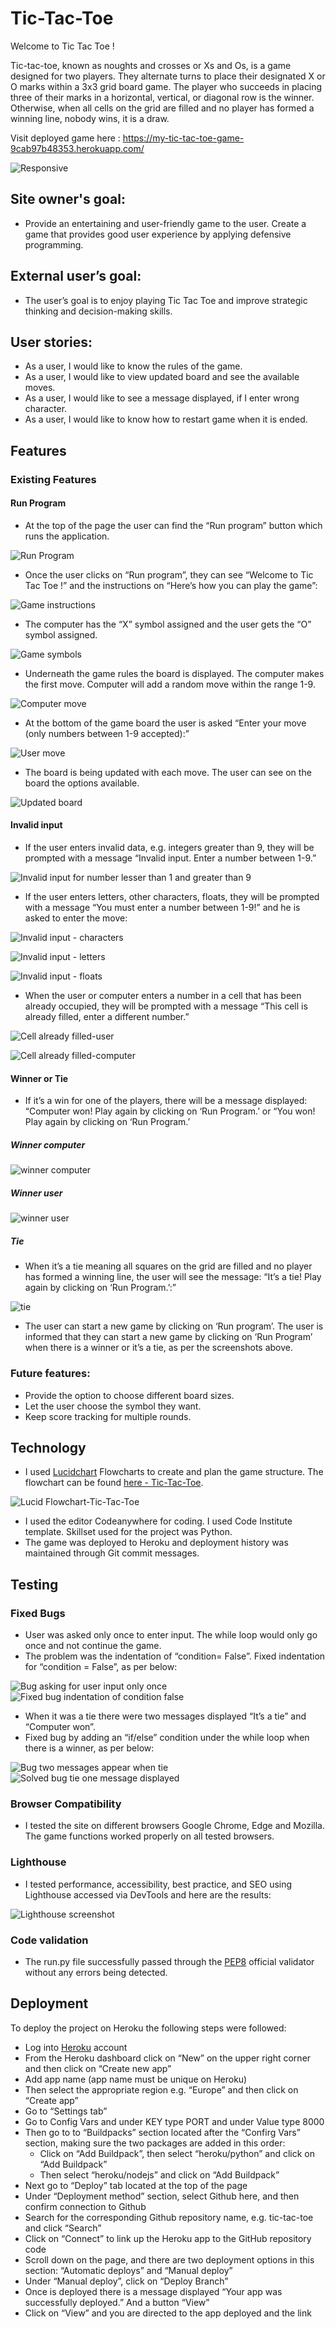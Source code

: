 
# Tic-Tac-Toe

Welcome to Tic Tac Toe ! 

Tic-tac-toe, known as noughts and crosses or Xs and Os, is a game designed for two players. They alternate turns to place their designated X or O marks within a 3x3 grid board game. The player who succeeds in placing three of their marks in a horizontal, vertical, or diagonal row is the winner.
Otherwise, when all cells on the grid are filled and no player has formed a winning line, nobody wins, it is a draw.  

Visit deployed game here : https://my-tic-tac-toe-game-9cab97b48353.herokuapp.com/

![Responsive](https://github.com/AdrianaStoi/tic-tac-toe/blob/main/documentation/imagesreadme/tic_tac_toe_responsive.png)

## Site owner's goal:

* Provide an entertaining and user-friendly game to the user. Create a game that provides good user experience by applying defensive programming.

## External user’s goal:

* The user’s goal is to enjoy playing Tic Tac Toe and improve strategic thinking and decision-making skills.

## User stories:

* As a user, I would like to know the rules of the game.
* As a user, I would like to view updated board and see the available moves. 
* As a user, I would like to see a message displayed, if I enter wrong character.
* As a user, I would like to know how to restart game when it is ended.

## Features

### Existing Features

#### Run Program

* At the top of the page the user can find the “Run program” button which runs the application. 

![Run Program](https://github.com/AdrianaStoi/tic-tac-toe/blob/main/documentation/imagesreadme/run_program_button.png)

* Once the user clicks on “Run program”, they can see “Welcome to Tic Tac Toe !” and  the instructions on “Here’s how you can play the game”:

![Game instructions](https://github.com/AdrianaStoi/tic-tac-toe/blob/main/documentation/imagesreadme/game_instructions.png)

* The computer has the “X” symbol assigned and the user gets the “O” symbol assigned.

![Game symbols](https://github.com/AdrianaStoi/tic-tac-toe/blob/main/documentation/imagesreadme/symbols_assigned.png)

* Underneath the game rules the board is displayed. The computer makes the first move. Computer will add a random move within the range 1-9.

![Computer move](https://github.com/AdrianaStoi/tic-tac-toe/blob/main/documentation/imagesreadme/computer_move.png)

* At the bottom of the game board the user is asked “Enter your move (only numbers between 1-9 accepted):”

![User move](https://github.com/AdrianaStoi/tic-tac-toe/blob/main/documentation/imagesreadme/user_turn_message.png)

* The board is being updated with each move. The user can see on the board the options available.

![Updated board](https://github.com/AdrianaStoi/tic-tac-toe/blob/main/documentation/imagesreadme/board_updated.png)

#### Invalid input

* If the user enters invalid data, e.g. integers greater than 9, they will be prompted with a message “Invalid input. Enter a number between 1-9.”

![Invalid input for number lesser than 1 and greater than 9](https://github.com/AdrianaStoi/tic-tac-toe/blob/main/documentation/imagesreadme/invalid_input.png)

* If the user enters letters, other characters, floats, they will be prompted with a message “You must enter a number between 1-9!” and he is asked to enter the move:

![Invalid input - characters](https://github.com/AdrianaStoi/tic-tac-toe/blob/main/documentation/imagesreadme/invalid_characters.png)

![Invalid input - letters](https://github.com/AdrianaStoi/tic-tac-toe/blob/main/documentation/imagesreadme/invalid_input_letters.png)

![Invalid input - floats](https://github.com/AdrianaStoi/tic-tac-toe/blob/main/documentation/imagesreadme/invalid_input_floats.png)

* When the user or computer enters a number in a cell that has been already occupied, they will be prompted with a message “This cell is already filled, enter a different number.”

![Cell already filled-user](https://github.com/AdrianaStoi/tic-tac-toe/blob/main/documentation/imagesreadme/cell_already_filled_in.png)

![Cell already filled-computer](https://github.com/AdrianaStoi/tic-tac-toe/blob/main/documentation/imagesreadme/cell_already_filled_in_computer.png)

#### Winner or Tie

* If it’s a win for one of the players, there will be a message displayed: “Computer won! Play again by clicking on ‘Run Program.’ or “You won! Play again by clicking on ‘Run Program.’

##### Winner computer

![winner computer](https://github.com/AdrianaStoi/tic-tac-toe/blob/main/documentation/imagesreadme/winner_computer.png)

##### Winner user

![winner user](https://github.com/AdrianaStoi/tic-tac-toe/blob/main/documentation/imagesreadme/winner_user.png)

##### Tie

* When it’s a tie meaning all squares on the grid are filled and no player has formed a winning line, the user will see the message: “It’s a tie! Play again by clicking on ‘Run Program.’:”

![tie](https://github.com/AdrianaStoi/tic-tac-toe/blob/main/documentation/imagesreadme/winner_tie.png)

* The user can start a new game by clicking on ‘Run program’. The user is informed that they can start a new game by clicking on ‘Run Program’ when there is a winner or it’s a tie, as per the screenshots above.

### Future features:

* Provide the option to choose different board sizes.
* Let the user choose the symbol they want.
* Keep score tracking for multiple rounds.

## Technology

* I used [Lucidchart](https://www.lucidchart.com/pages/) Flowcharts to create and plan the game structure. The flowchart can be found [here - Tic-Tac-Toe](https://github.com/AdrianaStoi/tic-tac-toe/blob/main/documentation/flowcharts_tic_tac_toe.pdf).

![Lucid Flowchart-Tic-Tac-Toe](https://github.com/AdrianaStoi/tic-tac-toe/blob/main/documentation/imagesreadme/flowchart_tic_tac_toe.png)

* I used the editor Codeanywhere for coding. I used Code Institute template. Skillset used for the project was Python. 
* The game was deployed to Heroku and deployment history was maintained through Git commit messages.

## Testing

### Fixed Bugs

* User was asked only once to enter input. The while loop would only go once and not continue the game.
* The problem was the indentation of “condition= False”. Fixed indentation for “condition = False”, as per below:

![Bug asking for user input only once](https://github.com/AdrianaStoi/tic-tac-toe/blob/main/documentation/imagestesting/bug_asking_for_user_input_only_once.png)  ![Fixed bug indentation of condition false](https://github.com/AdrianaStoi/tic-tac-toe/blob/main/documentation/imagestesting/fixed_bug_indentation_of_condition_false.png)

* When it was a tie there were two messages displayed “It’s a tie” and “Computer won”.
* Fixed bug by adding an “if/else” condition under the while loop when there is a winner, as per below:

![Bug two messages appear when tie](https://github.com/AdrianaStoi/tic-tac-toe/blob/main/documentation/imagestesting/bug_two_messages_appear_when_tie.png)  ![Solved bug tie one message displayed](https://github.com/AdrianaStoi/tic-tac-toe/blob/main/documentation/imagestesting/solved_bug_tie_one_message_displayed.png)

### Browser Compatibility

* I tested the site on different browsers Google Chrome, Edge and Mozilla. The game functions worked properly on all tested browsers.

### Lighthouse

* I tested performance, accessibility, best practice, and SEO using Lighthouse accessed via DevTools and here are the results:

![Lighthouse screenshot](https://github.com/AdrianaStoi/tic-tac-toe/blob/main/documentation/imagestesting/lighthouse_tic_tac_toe.png)

### Code validation

* The run.py file successfully passed through the [PEP8](https://pep8ci.herokuapp.com/#) official validator without any errors being detected.

## Deployment

To deploy the project on Heroku the following steps were followed: 

* Log into [Heroku](https://heroku.com/) account 
* From the Heroku dashboard click on “New” on the upper right corner and then click on “Create new app”
* Add app name (app name must be unique on Heroku)
* Then select the appropriate region e.g. “Europe” and then click on “Create app”
* Go to “Settings tab”
* Go to Config Vars and under KEY type PORT and under Value type 8000
* Then go to to “Buildpacks” section located after the “Confirg Vars” section, making sure the two packages are added in this order:
    * Click on “Add Buildpack”, then select “heroku/python” and click on “Add Buildpack”
    * Then select “heroku/nodejs” and click on “Add Buildpack” 
* Next go to “Deploy” tab located at the top of the page
* Under “Deployment method” section, select Github here, and then confirm connection to Github 
* Search for the corresponding Github repository name, e.g. tic-tac-toe and click “Search” 
* Click on “Connect” to link up the Heroku app to the GitHub repository code
* Scroll down on the page, and there are two deployment options in this section: “Automatic deploys” and “Manual deploy”
* Under “Manual deploy”, click on “Deploy Branch”
* Once is deployed there is a message displayed “Your app was successfully deployed.” And a button “View” 
* Click on “View” and you are directed to the app deployed and the link

